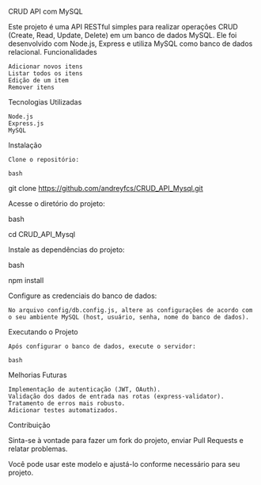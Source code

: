 CRUD API com MySQL

Este projeto é uma API RESTful simples para realizar operações CRUD (Create, Read, Update, Delete) em um banco de dados MySQL. Ele foi desenvolvido com Node.js, Express e utiliza MySQL como banco de dados relacional.
Funcionalidades

    Adicionar novos itens
    Listar todos os itens
    Edição de um item 
    Remover itens 
    

Tecnologias Utilizadas

    Node.js
    Express.js
    MySQL
    
Instalação

    Clone o repositório:

    bash

git clone https://github.com/andreyfcs/CRUD_API_Mysql.git

Acesse o diretório do projeto:

bash

cd CRUD_API_Mysql

Instale as dependências do projeto:

bash

npm install

Configure as credenciais do banco de dados:

    No arquivo config/db.config.js, altere as configurações de acordo com o seu ambiente MySQL (host, usuário, senha, nome do banco de dados).

Executando o Projeto

    Após configurar o banco de dados, execute o servidor:

    bash

Melhorias Futuras

    Implementação de autenticação (JWT, OAuth).
    Validação dos dados de entrada nas rotas (express-validator).
    Tratamento de erros mais robusto.
    Adicionar testes automatizados.

Contribuição

Sinta-se à vontade para fazer um fork do projeto, enviar Pull Requests e relatar problemas.

Você pode usar este modelo e ajustá-lo conforme necessário para seu projeto.
